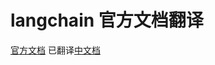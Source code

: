 # langchain 官方文档翻译

[官方文档](https://python.langchain.com/v0.2/docs/introduction/)
已翻译[中文档](https://books.xingyun.li/langchain-docs-zh_CN/intro.html)
